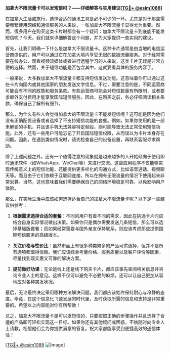 **加拿大不限流量卡可以发短信吗？——详细解答与实用建议[[TG💪+ @esim1088](https://t.me/s/esim1088)]**

在加拿大生活或旅行，选择合适的通讯工具是必不可少的一环。尤其是对于那些需要频繁使用网络和通信服务的人来说，一张加拿大不限流量卡显得尤为重要。然而，很多用户在购买这类卡片时都会有一个疑问：加拿大不限流量卡到底能不能发短信呢？今天，我们就来详细解答这个问题，并为大家提供一些实用的建议。

首先，让我们明确一下什么是加拿大不限流量卡。这种卡片通常是由当地的电信运营商提供的，用户可以通过它在加拿大境内享受无限的数据流量服务。对于经常需要在线办公、观看视频流媒体或者进行远程学习的人来说，这类卡片无疑是非常方便的选择。然而，关于短信功能是否包含其中，这就要看具体的服务内容了。

一般来说，大多数加拿大不限流量卡都支持短信发送功能。这意味着你可以通过这些卡片向国内或其他国家的朋友发送文字信息。不过，需要注意的是，不同运营商可能会有不同的政策和服务条款。有些运营商可能会对短信数量有所限制，或者要求额外支付费用才能享受国际短信服务。因此，在购买之前，务必仔细阅读相关条款，确保自己了解所有细节。

那么，为什么有些人会觉得加拿大的不限流量卡不能发短信呢？这可能是因为他们没有正确配置设备或者选择了不支持短信功能的套餐。例如，如果你使用的是一部未解锁的手机，并且该手机无法兼容特定频段，则可能导致无法正常使用短信功能。此外，还有一些用户可能忘记了开启国际短信权限，从而误以为卡片本身存在问题。因此，在遇到类似情况时，请先检查自己的设备设置，再联系客服寻求帮助。

除了上述问题之外，还有一个值得注意的现象就是越来越多的人开始倾向于使用即时通讯软件（如WhatsApp、WeChat等）来进行交流。这些应用程序不仅能够实现传统意义上的短信功能，还能提供更多样化的沟通方式，比如语音通话、视频聊天等。而且由于它们依赖于互联网连接，所以在拥有无限流量的情况下使用起来非常划算。当然，这也意味着我们需要确保自己的网络环境稳定可靠，以免影响用户体验。

那么，在实际生活中应该如何选择适合自己的加拿大不限流量卡呢？以下是一些建议供参考：

1. **根据需求选择合适的套餐**：不同的用户有着不同的需求，因此在挑选卡片时应结合自身实际情况做出决策。如果你只是偶尔需要发送几条短信，那么可以选择基础版套餐；而如果经常需要与国外亲友保持联系，则应该考虑那些提供国际短信服务的高级版本。

2. **关注价格与性价比**：虽然市面上有很多种类繁多的产品可供选择，但并不是所有选项都值得信赖。我们应该综合考量价格、服务质量以及客户评价等因素，尽量找到既实惠又可靠的解决方案。

3. **提前做好功课**：无论是线上还是线下购买卡片，都应该事先查阅相关信息并咨询专业人士的意见。这样不仅可以避免不必要的麻烦，还可以让自己更加从容地应对各种突发状况。

最后，无论最终决定采用哪种方法解决问题，我们都应该始终保持耐心与冷静的态度。毕竟，在这个信息化飞速发展的时代里，及时获取所需的信息和支持是非常重要的。希望以上内容能对你有所帮助！

总之，加拿大不限流量卡是可以发短信的，只要按照正确的步骤操作并且选择了合适的产品即可轻松实现这一目标。如果你还有其他疑问或困惑，不妨随时向专业人士请教，相信他们会为你提供满意的答复。祝大家都能享受到便捷高效的通信体验！

[[TG💪+ @esim1088](https://t.me/s/esim1088) ![Image](https://i.postimg.cc/4NQfJmqS/Snipaste-2025-05-13-00-14-12.png)]